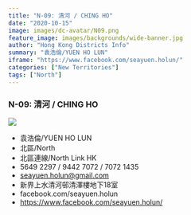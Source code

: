 ```yaml
---
title: "N-09: 清河 / CHING HO"
date: "2020-10-15"
image: images/dc-avatar/N09.png
feature_image: images/backgrounds/wide-banner.jpg
author: "Hong Kong Districts Info"
summary: "袁浩倫/YUEN HO LUN"
iframe: "https://www.facebook.com/seayuen.holun/"
categories: ["New Territories"]
tags: ["North"]
---
```


### N-09: 清河 / CHING HO  
![](/images/dc-avatar/N09.png)  

 - 袁浩倫/YUEN HO LUN  
 - 北區/North  
 - 北區連線/North Link HK  
 - 5649 2297 / 9442 7072 / 7072 1435  
 - seayuen.holun@gmail.com  
 - 新界上水清河邨清澤樓地下18室  
 - facebook.com/seayuen.holun  
 - https://www.facebook.com/seayuen.holun/
